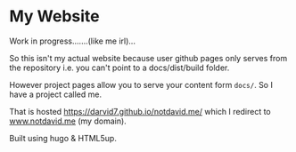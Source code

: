 # My Website
Work in progress.......(like me irl)...

So this isn't my actual website because user github pages only serves from the repository i.e. you can't point to a docs/dist/build folder.

However project pages allow you to serve your content form `docs/`. So I have a project called me.

That is hosted https://darvid7.github.io/notdavid.me/ which I redirect to www.notdavid.me (my domain).

Built using hugo & HTML5up.

